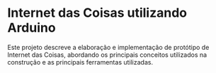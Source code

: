 # Internet das Coisas utilizando Arduino 

Este projeto descreve a elaboração e implementação de protótipo de Internet das Coisas, abordando os principais conceitos utilizados na construção e as principais ferramentas utilizadas.

